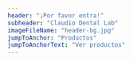 ```yaml
---
header: "¡Por favor entra!"
subheader: "Claudio Dental Lab"
imageFileName: "header-bg.jpg"
jumpToAnchor: "Productos"
jumpToAnchorText: "Ver productos"
---
```


